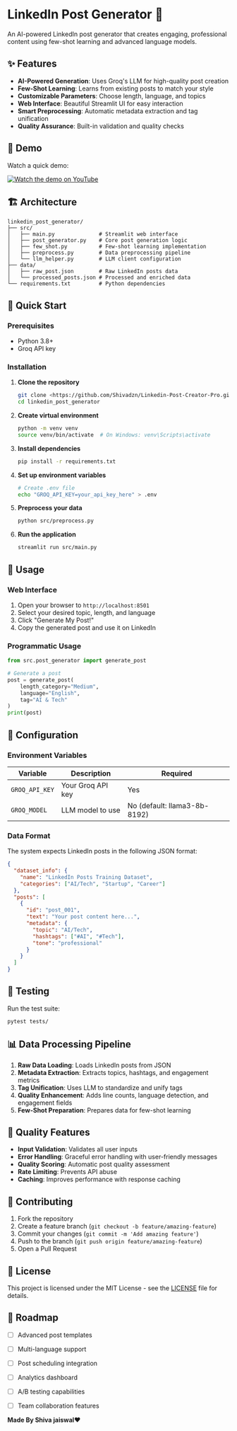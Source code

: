 # LinkedIn Post Generator 🚀

An AI-powered LinkedIn post generator that creates engaging, professional content using few-shot learning and advanced language models.

## ✨ Features

- **AI-Powered Generation**: Uses Groq's LLM for high-quality post creation
- **Few-Shot Learning**: Learns from existing posts to match your style
- **Customizable Parameters**: Choose length, language, and topics
- **Web Interface**: Beautiful Streamlit UI for easy interaction
- **Smart Preprocessing**: Automatic metadata extraction and tag unification
- **Quality Assurance**: Built-in validation and quality checks

## 🎥 Demo

Watch a quick demo:

[![Watch the demo on YouTube](https://i.ytimg.com/an_webp/WjqpQQlDJ3M/mqdefault_6s.webp?du=3000&sqp=COzf4cUG&rs=AOn4CLCyzglAcJbSbLf1GBcC3at2JhJGDA)](https://youtu.be/WjqpQQlDJ3M)

## 🏗️ Architecture

```
linkedin_post_generator/
├── src/
│   ├── main.py              # Streamlit web interface
│   ├── post_generator.py    # Core post generation logic
│   ├── few_shot.py          # Few-shot learning implementation
│   ├── preprocess.py        # Data preprocessing pipeline
│   └── llm_helper.py        # LLM client configuration
├── data/
│   ├── raw_post.json        # Raw LinkedIn posts data
│   └── processed_posts.json # Processed and enriched data
└── requirements.txt         # Python dependencies
```

## 🚀 Quick Start

### Prerequisites

- Python 3.8+
- Groq API key

### Installation

1. **Clone the repository**
   ```bash
   git clone <https://github.com/Shivadzn/Linkedin-Post-Creator-Pro.git>
   cd linkedin_post_generator
   ```

2. **Create virtual environment**
   ```bash
   python -m venv venv
   source venv/bin/activate  # On Windows: venv\Scripts\activate
   ```

3. **Install dependencies**
   ```bash
   pip install -r requirements.txt
   ```

4. **Set up environment variables**
   ```bash
   # Create .env file
   echo "GROQ_API_KEY=your_api_key_here" > .env
   ```

5. **Preprocess your data**
   ```bash
   python src/preprocess.py
   ```

6. **Run the application**
   ```bash
   streamlit run src/main.py
   ```

## 📖 Usage

### Web Interface

1. Open your browser to `http://localhost:8501`
2. Select your desired topic, length, and language
3. Click "Generate My Post!"
4. Copy the generated post and use it on LinkedIn

### Programmatic Usage

```python
from src.post_generator import generate_post

# Generate a post
post = generate_post(
    length_category="Medium",
    language="English", 
    tag="AI & Tech"
)
print(post)
```

## 🔧 Configuration

### Environment Variables

| Variable | Description | Required |
|----------|-------------|----------|
| `GROQ_API_KEY` | Your Groq API key | Yes |
| `GROQ_MODEL` | LLM model to use | No (default: llama3-8b-8192) |

### Data Format

The system expects LinkedIn posts in the following JSON format:

```json
{
  "dataset_info": {
    "name": "LinkedIn Posts Training Dataset",
    "categories": ["AI/Tech", "Startup", "Career"]
  },
  "posts": [
    {
      "id": "post_001",
      "text": "Your post content here...",
      "metadata": {
        "topic": "AI/Tech",
        "hashtags": ["#AI", "#Tech"],
        "tone": "professional"
      }
    }
  ]
}
```

## 🧪 Testing

Run the test suite:

```bash
pytest tests/
```

## 📊 Data Processing Pipeline

1. **Raw Data Loading**: Loads LinkedIn posts from JSON
2. **Metadata Extraction**: Extracts topics, hashtags, and engagement metrics
3. **Tag Unification**: Uses LLM to standardize and unify tags
4. **Quality Enhancement**: Adds line counts, language detection, and engagement fields
5. **Few-Shot Preparation**: Prepares data for few-shot learning

## 🎯 Quality Features

- **Input Validation**: Validates all user inputs
- **Error Handling**: Graceful error handling with user-friendly messages
- **Quality Scoring**: Automatic post quality assessment
- **Rate Limiting**: Prevents API abuse
- **Caching**: Improves performance with response caching

## 🤝 Contributing

1. Fork the repository
2. Create a feature branch (`git checkout -b feature/amazing-feature`)
3. Commit your changes (`git commit -m 'Add amazing feature'`)
4. Push to the branch (`git push origin feature/amazing-feature`)
5. Open a Pull Request

## 📝 License

This project is licensed under the MIT License - see the [LICENSE](LICENSE) file for details.

## 🔮 Roadmap

- [ ] Advanced post templates
- [ ] Multi-language support
- [ ] Post scheduling integration
- [ ] Analytics dashboard
- [ ] A/B testing capabilities
- [ ] Team collaboration features


**Made By Shiva jaiswal❤️** 
